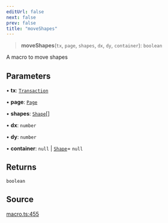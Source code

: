 ```yaml
---
editUrl: false
next: false
prev: false
title: "moveShapes"
---
```


> **moveShapes**(`tx`, `page`, `shapes`, `dx`, `dy`, `container`): `boolean`

A macro to move shapes

## Parameters

• **tx**: [`Transaction`](/api-core/classes/transaction/)

• **page**: [`Page`](/api-core/classes/page/)

• **shapes**: [`Shape`](/api-core/classes/shape/)[]

• **dx**: `number`

• **dy**: `number`

• **container**: `null` \| [`Shape`](/api-core/classes/shape/)= `null`

## Returns

`boolean`

## Source

[macro.ts:455](https://github.com/dgmjs/dgmjs/blob/main/packages/core/src/macro.ts#L455)
